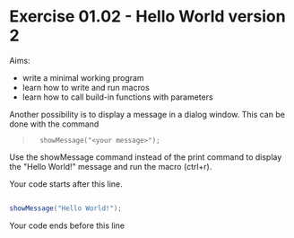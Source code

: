 # Exercise 01.02 - Hello World version 2  

Aims:  
- write a minimal working program
- learn how to write and run macros
- learn how to call build-in functions with parameters

Another possibility is to display a message in a dialog window.
This can be done with the command 
>		showMessage("<your message>");

Use the showMessage command instead of the print command 
to display the "Hello World!" message and run the macro (ctrl+r).

Your code starts after this line. 
```java

showMessage("Hello World!");

```
 Your code ends before this line

